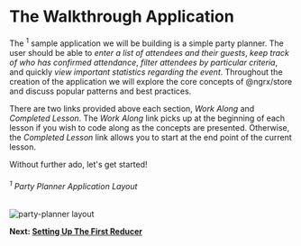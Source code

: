 # The Walkthrough Application

The <sup>1</sup> sample application we will be building is a simple party planner. The user should be able to *enter a list of attendees and their guests*, *keep track of who has confirmed attendance*, *filter attendees by particular criteria*, and quickly *view important statistics regarding the event*. Throughout the creation of the application we will explore the core concepts of @ngrx/store and discuss popular patterns and best practices. 

There are two links provided above each section, *Work Along* and *Completed Lesson*. The *Work Along* link picks up at the beginning of each lesson if you wish to code along as the concepts are presented. Otherwise, the *Completed Lesson* link allows you to start at the end point of the current lesson. 

Without further ado, let's get started!
###### <sup>1</sup> Party Planner Application Layout
![party-planner layout](http://imgur.com/GZALLyu.png)

**Next: [Setting Up The First Reducer](first_reducer.md)**